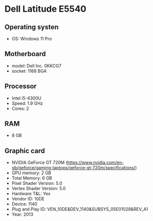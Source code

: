 # Dell Latitude E5540

## Operating systen
- OS: Windows 11 Pro

## Motherboard
- model: Dell Inc. 0KKCG7
- socket: 1168 BGA

## Processor
- Intel i5-4300U
- Speed: 1.9 GHz
- Cores: 2

## RAM
- 8 GB

## Graphic card
- NVIDIA GeForce GT 720M (https://www.nvidia.com/en-gb/geforce/gaming-laptops/geforce-gt-720m/specifications/)
- GPU memory: 2 GB
- Total Memory: 6 GB
- Pixel Shader Version: 5.0
- Vertex Shader Version: 5.0
- Hardware T&L: Yes
- Vendor ID: 10DE
- Device: 1140
- Plug and Play ID: VEN_10DE&DEV_1140&SUBSYS_05E01028&REV_A1
- Year: 2013